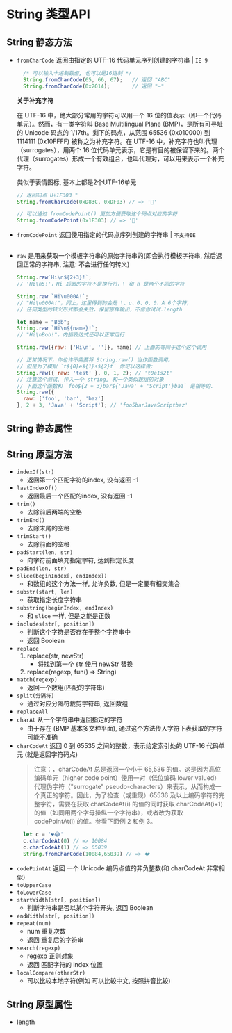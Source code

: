 <!--
 * @Author: your name
 * @Date: 2021-05-30 17:16:50
 * @LastEditTime: 2021-10-07 21:16:14
 * @LastEditors: Please set LastEditors
 * @Description: In User Settings Edit
 * @FilePath: \my-code-base\JS\JS-API\数据类型\String-API.md
-->

# String 类型API

## String 静态方法

+ `fromCharCode` 返回由指定的 UTF-16 代码单元序列创建的字符串 | `IE 9`
  ```js
    /* 可以输入十进制数值, 也可以是16进制 */
    String.fromCharCode(65, 66, 67);   // 返回 "ABC" 
    String.fromCharCode(0x2014);       // 返回 "—"
  ```
  **关于补充字符**

  在 UTF-16 中，绝大部分常用的字符可以用一个 16 位的值表示（即一个代码单元）。然而，有一类字符叫 Base Multilingual Plane (BMP)，是所有可寻址的 Unicode 码点的 1/17th。剩下的码点，从范围 65536 (0x010000) 到 1114111 (0x10FFFF) 被称之为补充字符。在 UTF-16 中，补充字符也叫代理（surrogates），用两个 16 位代码单元表示，它是有目的被保留下来的。两个代理（surrogates）形成一个有效组合，也叫代理对，可以用来表示一个补充字符。

  类似于表情图标, 基本上都是2个UTF-16单元
  ```js
  // 返回码点 U+1F303 "
  String.fromCharCode(0xD83C, 0xDF03) // => '🌃'

  // 可以通过 fromCodePoint() 更加方便获取这个码点对应的字符
  String.fromCodePoint(0x1F303) // => '🌃'
  ```
+ `fromCodePoint` 返回使用指定的代码点序列创建的字符串 | `不支持IE`
  ```js

  ``` 
+ `raw` 是用来获取一个模板字符串的原始字符串的(即会执行模板字符串, 然后返回正常的字符串, 注意: 不会进行任何转义)
  ```js
  String.raw`Hi\n${2+3}!`;
  // 'Hi\n5!'，Hi 后面的字符不是换行符，\ 和 n 是两个不同的字符

  String.raw `Hi\u000A!`;
  // "Hi\u000A!"，同上，这里得到的会是 \、u、0、0、0、A 6个字符，
  // 任何类型的转义形式都会失效，保留原样输出，不信你试试.length

  let name = "Bob";
  String.raw `Hi\n${name}!`;
  // "Hi\nBob!"，内插表达式还可以正常运行

  String.raw({raw: ['Hi\n', '']}, name) // 上面的等同于这个这个调用

  // 正常情况下，你也许不需要将 String.raw() 当作函数调用。
  // 但是为了模拟 `t${0}e${1}s${2}t` 你可以这样做:
  String.raw({ raw: 'test' }, 0, 1, 2); // 't0e1s2t'
  // 注意这个测试, 传入一个 string, 和一个类似数组的对象
  // 下面这个函数和 `foo${2 + 3}bar${'Java' + 'Script'}baz` 是相等的.
  String.raw({
    raw: ['foo', 'bar', 'baz']
  }, 2 + 3, 'Java' + 'Script'); // 'foo5barJavaScriptbaz'
  ```

## String 静态属性

## String 原型方法

+ `indexOf(str)`
  + 返回第一个匹配字符的index, 没有返回 -1
+ `lastIndexOf()`
  + 返回最后一个匹配的index, 没有返回 -1
+ `trim()`
  + 去除前后两端的空格
+ `trimEnd()`
  + 去除末尾的空格
+ `trimStart()`
  + 去除前面的空格
+ `padStart(len, str)`
  + 向字符前面填充指定字符, 达到指定长度
+ `padEnd(len, str)`
+ `slice(beginIndex[, endIndex])`
  + 和数组的这个方法一样, 允许负数, 但是一定要有相交集合
+ `substr(start, len)`
  + 获取指定长度字符串
+ `substring(beginIndex, endIndex)`
  + 和 `slice` 一样, 但是之能是正数
+ `includes(str[, position])`
  + 判断这个字符是否存在于整个字符串中
  + 返回 Boolean
+ `replace`
  1. replace(str, newStr)
     + 将找到第一个 str 使用 newStr 替换
  2. replace(regexp, fun() => String)   
+ `match(regexp)`
  + 返回一个数组(匹配的字符串)
+ `split(分隔符)`
  + 通过对应分隔符裁剪字符串, 返回数组
+ `replaceAll`
+ `charAt` 从一个字符串中返回指定的字符
  + 由于存在 (BMP 基本多文种平面), 通过这个方法传入字符下表获取的字符可能不准确
+ `charCodeAt` 返回 0 到 65535 之间的整数，表示给定索引处的 UTF-16 代码单元 (就是返回字符码点)
  > 注意：，charCodeAt 总是返回一个小于 65,536 的值。这是因为高位编码单元（higher code point）使用一对（低位编码 lower valued）代理伪字符（"surrogate" pseudo-characters）来表示，从而构成一个真正的字符。因此，为了检查（或重现）65536 及以上编码字符的完整字符，需要在获取 charCodeAt(i) 的值的同时获取 charCodeAt(i+1) 的值（如同用两个字母操纵一个字符串），或者改为获取 codePointAt(i) 的值。参看下面例 2 和例 3。 
    ```js
      let c = '❤️😂' 
      c.charCodeAt(0) // => 10084
      c.charCodeAt(1) // => 65039
      String.fromCharCode(10084,65039) // => ❤️
    ```
+ `codePointAt` 返回 一个 Unicode 编码点值的非负整数(和 charCodeAt 非常相似)
+ `toUpperCase`
+ `toLowerCase`
+ `startWidth(str[, position])`
  + 判断字符串是否以某个字符开头, 返回 Boolean
+ `endWidth(str[, position])`
+ `repeat(num)`
  + num 重复次数
  + 返回 重复后的字符串
+ `search(regexp)`
  + regexp 正则对象
  + 返回 匹配字符的 index 位置
+ `localCompare(otherStr)`
  + 可以比较本地字符(例如 可以比较中文, 按照拼音比较)
## String 原型属性

+ length 